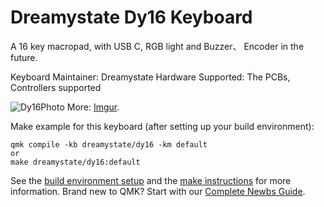 # Dreamystate Dy16 Keyboard

A 16 key macropad, with USB C, RGB light and Buzzer、 Encoder in the future.

Keyboard Maintainer: Dreamystate
Hardware Supported: The PCBs, Controllers supported  

![Dy16Photo](https://i.imgur.com/jpnMay9.jpeg)
More: [Imgur](https://imgur.com/gallery/6tu9KdA).

Make example for this keyboard (after setting up your build environment):

	qmk compile -kb dreamystate/dy16 -km default
	or
	make dreamystate/dy16:default

See the [build environment setup](https://docs.qmk.fm/#/getting_started_build_tools) 
and the [make instructions](https://docs.qmk.fm/#/getting_started_make_guide) for more information. 
Brand new to QMK? 
Start with our [Complete Newbs Guide](https://docs.qmk.fm/#/newbs).
